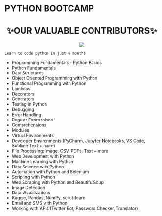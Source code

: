# PYTHON BOOTCAMP

<h1 align=center> ✨OUR VALUABLE CONTRIBUTORS✨ </h1>
<p align="center">
<a href="https://github.com/ hackbeats/python-bootcamp/graphs/contributors">
  <img src="https://contrib.rocks/image?repo=hackbeats/python-bootcamp" />
</a>
</p>


 ```Learn to code python in just 6 months```


- Programming Fundamentals
- Python Basics
- Python Fundamentals
- Data Structures
- Object Oriented Programming with Python
- Functional Programming with Python
- Lambdas
- Decorators
- Generators
- Testing in Python
- Debugging
- Error Handling
- Regular Expressions
- Comprehensions
- Modules
- Virtual Environments
- Developer Environments (PyCharm, Jupyter Notebooks, VS Code, Sublime Text + more)
- File Processing: Image, CSV, PDFs, Text + more
- Web Development with Python
- Machine Learning with Python
- Data Science with Python
- Automation with Python and Selenium
- Scripting with Python
- Web Scraping with Python and BeautifulSoup
- Image Detection
- Data Visualizations
- Kaggle, Pandas, NumPy, scikit-learn
- Email and SMS with Python
- Working with APIs (Twitter Bot, Password Checker, Translator)

